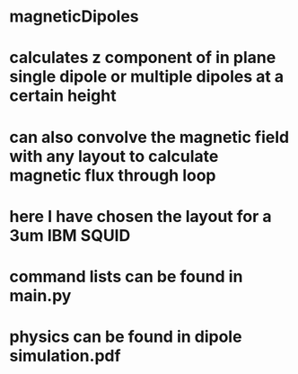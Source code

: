 # magneticDipoles
# calculates z component of in plane single dipole or multiple dipoles at a certain height
# can also convolve the magnetic field with any layout to calculate magnetic flux through loop
# here I have chosen the layout for a 3um IBM SQUID
# command lists can be found in main.py
# physics can be found in dipole simulation.pdf
